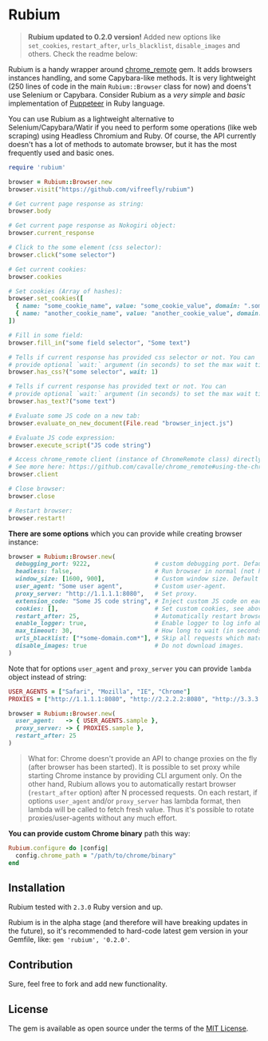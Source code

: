 # Rubium

> **Rubium updated to 0.2.0 version!** Added new options like `set_cookies`, `restart_after`, `urls_blacklist`, `disable_images` and others. Check the readme below:

Rubium is a handy wrapper around [chrome_remote](https://github.com/cavalle/chrome_remote) gem. It adds browsers instances handling, and some Capybara-like methods. It is very lightweight (250 lines of code in the main `Rubium::Browser` class for now) and doens't use Selenium or Capybara. Consider Rubium as a _very simple_ and _basic_ implementation of [Puppeteer](https://github.com/GoogleChrome/puppeteer) in Ruby language.

You can use Rubium as a lightweight alternative to Selenium/Capybara/Watir if you need to perform some operations (like web scraping) using Headless Chromium and Ruby. Of course, the API currently doesn't has a lot of methods to automate browser, but it has the most frequently used and basic ones.

```ruby
require 'rubium'

browser = Rubium::Browser.new
browser.visit("https://github.com/vifreefly/rubium")

# Get current page response as string:
browser.body

# Get current page response as Nokogiri object:
browser.current_response

# Click to the some element (css selector):
browser.click("some selector")

# Get current cookies:
browser.cookies

# Set cookies (Array of hashes):
browser.set_cookies([
  { name: "some_cookie_name", value: "some_cookie_value", domain: ".some-cookie-domain.com" },
  { name: "another_cookie_name", value: "another_cookie_value", domain: ".another-cookie-domain.com" }
])

# Fill in some field:
browser.fill_in("some field selector", "Some text")

# Tells if current response has provided css selector or not. You can
# provide optional `wait:` argument (in seconds) to set the max wait time for the selector:
browser.has_css?("some selector", wait: 1)

# Tells if current response has provided text or not. You can
# provide optional `wait:` argument (in seconds) to set the max wait time for the text:
browser.has_text?("some text")

# Evaluate some JS code on a new tab:
browser.evaluate_on_new_document(File.read "browser_inject.js")

# Evaluate JS code expression:
browser.execute_script("JS code string")

# Access chrome_remote client (instance of ChromeRemote class) directly:
# See more here: https://github.com/cavalle/chrome_remote#using-the-chromeremote-api
browser.client

# Close browser:
browser.close

# Restart browser:
browser.restart!
```

**There are some options** which you can provide while creating browser instance:

```ruby
browser = Rubium::Browser.new(
  debugging_port: 9222,                  # custom debugging port. Default is any available port.
  headless: false,                       # Run browser in normal (not headless) mode. Default is headless.
  window_size: [1600, 900],              # Custom window size. Default is unset.
  user_agent: "Some user agent",         # Custom user-agent.
  proxy_server: "http://1.1.1.1:8080",   # Set proxy.
  extension_code: "Some JS code string", # Inject custom JS code on each page. See above `evaluate_on_new_document`
  cookies: [],                           # Set custom cookies, see above `set_cookies`
  restart_after: 25,                     # Automatically restart browser after N processed requests
  enable_logger: true,                   # Enable logger to log info about processing requests
  max_timeout: 30,                       # How long to wait (in seconds) until page will be fully loaded. Default 60 sec.
  urls_blacklist: ["*some-domain.com*"], # Skip all requests which match provided patterns (wildcard allowed).
  disable_images: true                   # Do not download images.
)
```

Note that for options `user_agent` and `proxy_server` you can provide `lambda` object instead of string:

```ruby
USER_AGENTS = ["Safari", "Mozilla", "IE", "Chrome"]
PROXIES = ["http://1.1.1.1:8080", "http://2.2.2.2:8080", "http://3.3.3.3:8080"]

browser = Rubium::Browser.new(
  user_agent:   -> { USER_AGENTS.sample },
  proxy_server: -> { PROXIES.sample },
  restart_after: 25
)
```

> What for: Chrome doesn't provide an API to change proxies on the fly (after browser has been started). It is possible to set proxy while starting Chrome instance by providing CLI argument only. On the other hand, Rubium allows you to automatically restart browser (`restart_after` option) after N processed requests. On each restart, if options `user_agent` and/or `proxy_server` has lambda format, then lambda will be called to fetch fresh value. Thus it's possible to rotate proxies/user-agents without any much effort.


**You can provide custom Chrome binary** path this way:

```ruby
Rubium.configure do |config|
  config.chrome_path = "/path/to/chrome/binary"
end
```


## Installation
Rubium tested with `2.3.0` Ruby version and up.

Rubium is in the alpha stage (and therefore will have breaking updates in the future), so it's recommended to hard-code latest gem version in your Gemfile, like: `gem 'rubium', '0.2.0'`.

## Contribution
Sure, feel free to fork and add new functionality.

## License
The gem is available as open source under the terms of the [MIT License](https://opensource.org/licenses/MIT).
